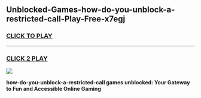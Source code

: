 
## Unblocked-Games-how-do-you-unblock-a-restricted-call-Play-Free-x7egj
<h3>
<a href="https://premium76.site?title=how-do-you-unblock-a-restricted-call&ref=20M">CLICK TO PLAY</a></h3>
<hr>

<h3>
<a href="https://premium76.site?title=how-do-you-unblock-a-restricted-call&ref=20M">CLICK 2 PLAY</a>
  
</h3>

<a href="https://premium76.site?title=how-do-you-unblock-a-restricted-call&ref=19M"><img src="https://clearcache.store/games.png"></a>


**how-do-you-unblock-a-restricted-call games unblocked: Your Gateway to Fun and Accessible Online Gaming**
